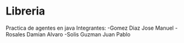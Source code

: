 # Libreria
Practica de agentes en java
Integrantes:
-Gomez Diaz Jose Manuel
-Rosales Damian Alvaro
-Solis Guzman Juan Pablo
